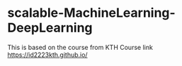 # scalable-MachineLearning-DeepLearning
This is based on the course from KTH
Course link https://id2223kth.github.io/
